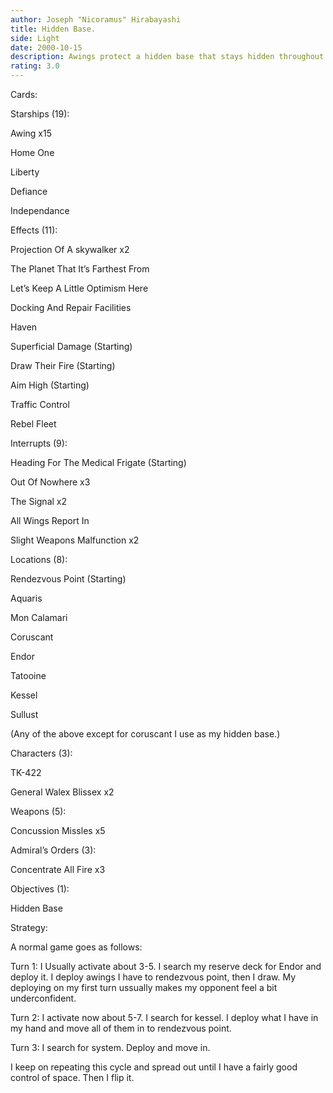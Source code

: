 ```yaml
---
author: Joseph "Nicoramus" Hirabayashi
title: Hidden Base.
side: Light
date: 2000-10-15
description: Awings protect a hidden base that stays hidden throughout the game.
rating: 3.0
---
```

Cards: 

Starships (19):
Awing x15
Home One
Liberty
Defiance
Independance

Effects (11):
Projection Of A skywalker x2
The Planet That It’s Farthest From
Let’s Keep A Little Optimism Here
Docking And Repair Facilities
Haven
Superficial Damage (Starting)
Draw Their Fire (Starting)
Aim High (Starting)
Traffic Control
Rebel Fleet

Interrupts (9):
Heading For The Medical Frigate (Starting)
Out Of Nowhere x3
The Signal x2
All Wings Report In
Slight Weapons Malfunction x2

Locations (8):
Rendezvous Point (Starting)
Aquaris
Mon Calamari
Coruscant
Endor
Tatooine
Kessel
Sullust
(Any of the above except for coruscant I use as my hidden base.)

Characters (3):
TK-422
General Walex Blissex x2

Weapons (5):
Concussion Missles x5

Admiral’s Orders (3):
Concentrate All Fire x3

Objectives (1):
Hidden Base


Strategy: 

A normal game goes as follows:
Turn 1: I Usually activate about 3-5. I search my reserve deck for Endor and deploy it. I deploy awings I have to rendezvous point, then I draw. My deploying on my first turn ussually makes my opponent feel a bit underconfident.
Turn 2: I activate now about 5-7. I search for kessel. I deploy what I have in my hand and move all of them in to rendezvous point.
Turn 3: I search for system. Deploy and move in.

I keep on repeating this cycle and spread out until I have a fairly good control of space. Then I flip it. 